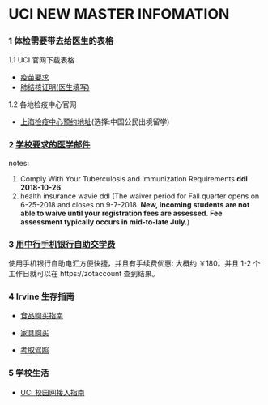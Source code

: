 # UCI NEW MASTER INFOMATION

### 1 体检需要带去给医生的表格

 1.1 UCI 官网下载表格

-  [疫苗要求](https://shc.uci.edu/sites/default/files/docs/uc-immunization-requirements-recommendations-09222017.pdf)
- [肺结核证明(医生填写)](https://shc.uci.edu/sites/default/files/docs/uci-tb-health-assessment-form-june-2017.pdf)



1.2 各地检疫中心官网

- [上海检疫中心预约地址](https://61.152.215.248/MEC/user/mec/choose)(选择:中国公民出境留学)



### 2 [学校要求的医学邮件](./action_required_uc_mandated_tb_screening_immunization_and_health_insurance_requirements.md )

notes:

  1.  Comply With Your Tuberculosis and Immunization Requirements  **ddl 2018-10-26**
  2.  health insurance wavie ddl (The waiver period for Fall quarter opens on 6-25-2018 and closes on 9-7-2018. **New, incoming students are not able to waive until your registration fees are assessed. Fee assessment typically occurs in mid-to-late July.**)

### 3 [用中行手机银行自助交学费](./fee/uci_pay_fee.md )

使用手机银行自助电汇方便快捷，并且有手续费优惠: 大概约 ￥180。并且 1-2 个工作日就可以在 https://zotaccount 查到结果。



### 4 Irvine 生存指南

- [食品购买指南](./buy_food_instruction.md)

- [家具购买](./buy_furnish_instruction.md)

- [考取驾照](./drive_licence.md)

### 5 学校生活

- [UCI 校园网接入指南](./uci_network_handbook.md)